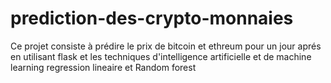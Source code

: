 # prediction-des-crypto-monnaies
Ce projet consiste à prédire le prix de bitcoin et ethreum pour un jour aprés en utilisant flask et  les techniques d'intelligence artificielle et de machine learning regression lineaire et Random forest

